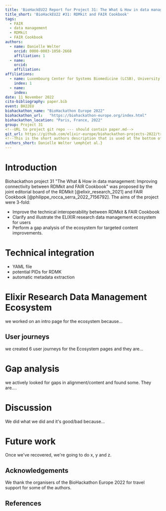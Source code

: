 ```yaml
---
title: 'BioHackEU22 Report for Project 31: The What & How in data management: Improving connectivity between RDMkit and FAIR Cookbook'
title_short: 'BioHackEU22 #31: RDMkit and FAIR Cookbook'
tags:
  - FAIR
  - data management
  - RDMkit
  - FAIR Cookbook
authors:
  - name: Danielle Welter
    orcid: 0000-0003-1058-2668
    affiliation: 1
  - name:  
    orcid:
    affiliation: 
affiliations:
  - name: Luxembourg Center for Systems Biomedicine (LCSB), University of Luxembourg, Esch-sur-Alzette, Luxembourg
    index: 1
  - name: 
    index: 
date: 11 November 2022
cito-bibliography: paper.bib
event: BH22EU
biohackathon_name: "BioHackathon Europe 2022"
biohackathon_url:   "https://biohackathon-europe.org/index.html"
biohackathon_location: "Paris, France, 2022"
group: Project 31
<!--URL to project git repo --- should contain paper.md-->
git_url: https://github.com/elixir-europe/biohackathon-projects-2022/tree/main/projects/31/bhxiv
<!--This is the short authors description that is used at the bottom of the generated paper.-->
authors_short: Danielle Welter \emph{et al.}
---
```

<!--

The paper.md, bibtex and figure file can be found in this repo:

  https://github.com/journal-of-research-objects/Example-BioHackrXiv-Paper

To modify, please clone the repo. You can generate PDF of the paper by
pasting above link (or yours) in

  http://biohackrxiv.genenetwork.org/

-->

# Introduction

Biohackathon project 31 "The What & How in data management: Improving connectivity between RDMkit and FAIR Cookbook" was proposed by the joint editorial board of the RDMkit [@elixir_research_2021] and FAIR Cookbook [@philippe_rocca_serra_2022_7156792]. The aims of the project were 3-fold:

- Improve the technical interoperability between RDMkit & FAIR Cookbook
- Clarify and illustrate the ELIXIR research data management ecosystem for users
- Perform a gap analysis of the ecosystem for targeted content improvements.


# Technical integration

- YAML file
- potential PIDs for RDMK
- automatic metadata extraction


# Elixir Research Data Management Ecosystem

we worked on an intro page for the ecosystem because...

## User journeys

we created 6 user journeys for the Ecosystem pages and they are...


# Gap analysis

we actively looked for gaps in alignment/content and found some. They are....
  
  
# Discussion

We did what we did and it's good/bad because...


# Future work

Once we've recovered, we're going to do x, y and z.


## Acknowledgements

We thank the organisers of the BioHackathon Europe 2022 for travel support for some of the authors.

## References
